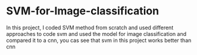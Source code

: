 # SVM-for-Image-classification

In this project, I coded SVM method from scratch and used different approaches to code svm and used the model for image classification and compared it to a cnn, you cas see that svm in this project works better than cnn
